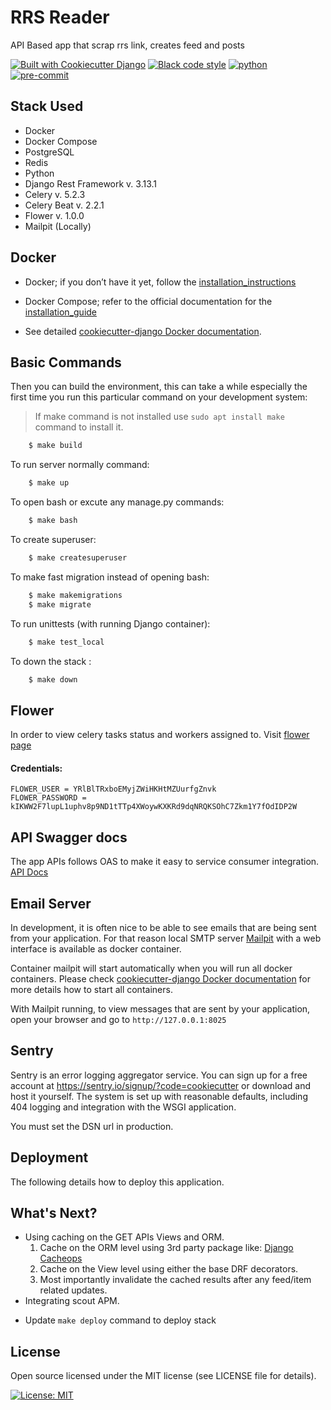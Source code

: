 # RRS Reader

API Based app that scrap rrs link, creates feed and posts

[![Built with Cookiecutter Django](https://img.shields.io/badge/built%20with-Cookiecutter%20Django-ff69b4.svg?logo=cookiecutter)](https://github.com/cookiecutter/cookiecutter-django/)
[![Black code style](https://img.shields.io/badge/code%20style-black-000000.svg)](https://github.com/ambv/black)
[![python](https://img.shields.io/badge/Python-3.11-3776AB.svg?style=flat&logo=python&logoColor=white)](https://www.python.org)
[![pre-commit](https://img.shields.io/badge/pre--commit-enabled-brightgreen?logo=pre-commit&logoColor=white)](https://github.com/pre-commit/pre-commit)


## Stack Used

+ Docker
+ Docker Compose
+ PostgreSQL
+ Redis
+ Python
+ Django Rest Framework v. 3.13.1
+ Celery v. 5.2.3
+ Celery Beat v. 2.2.1
+ Flower v. 1.0.0
+ Mailpit (Locally)

## Docker

- Docker; if you don’t have it yet, follow the [installation_instructions](https://docs.docker.com/install/#supported-platforms)

- Docker Compose; refer to the official documentation for the [installation_guide](https://docs.docker.com/compose/install/)
- See detailed [cookiecutter-django Docker documentation](http://cookiecutter-django.readthedocs.io/en/latest/deployment-with-docker.html).



## Basic Commands
Then you can build the environment, this can take a while especially the first time you run this particular command on your development system:
> If make command is not installed use `sudo apt install make` command to install it.


```bash
    $ make build
```

To run server normally command:
```bash
    $ make up
```

To open bash or excute any manage.py commands:
```bash
    $ make bash
```

To create superuser:
```bash
    $ make createsuperuser
```

To make fast migration instead of opening bash:
```bash
    $ make makemigrations
    $ make migrate
```

To run unittests (with running Django container):
```bash
    $ make test_local
```

To down the stack :
```bash
    $ make down
```

## Flower

In order to view celery tasks status and workers assigned to. Visit [flower page](http://0.0.0.0:5555/)

#### Credentials:
```
FLOWER_USER = YRlBlTRxboEMyjZWiHKHtMZUurfgZnvk
FLOWER_PASSWORD = kIKWW2F7lupL1uphv8p9ND1tTTp4XWoywKXKRd9dqNRQKSOhC7Zkm1Y7fOdIDP2W
```

## API Swagger docs
The app APIs follows OAS to make it easy to service consumer integration. [API Docs](http://0.0.0.0:8000/api/docs/)


## Email Server

In development, it is often nice to be able to see emails that are being sent from your application. For that reason local SMTP server [Mailpit](https://github.com/axllent/mailpit) with a web interface is available as docker container.

Container mailpit will start automatically when you will run all docker containers.
Please check [cookiecutter-django Docker documentation](http://cookiecutter-django.readthedocs.io/en/latest/deployment-with-docker.html) for more details how to start all containers.

With Mailpit running, to view messages that are sent by your application, open your browser and go to `http://127.0.0.1:8025`

## Sentry

Sentry is an error logging aggregator service. You can sign up for a free account at <https://sentry.io/signup/?code=cookiecutter> or download and host it yourself.
The system is set up with reasonable defaults, including 404 logging and integration with the WSGI application.

You must set the DSN url in production.

## Deployment

The following details how to deploy this application.

## What's Next?
- Using caching on the GET APIs Views and ORM.
    1. Cache on the ORM level using 3rd party package like: [Django Cacheops](https://github.com/Suor/django-cacheops)
    2. Cache on the View level using either the base DRF decorators.
    3. Most importantly invalidate the cached results after any feed/item related updates.
- Integrating scout APM.
+ Update `make deploy` command to deploy stack


## License

Open source licensed under the MIT license (see LICENSE file for details).

[![License: MIT](https://img.shields.io/badge/License-MIT-yellow.svg)](https://opensource.org/licenses/MIT)

